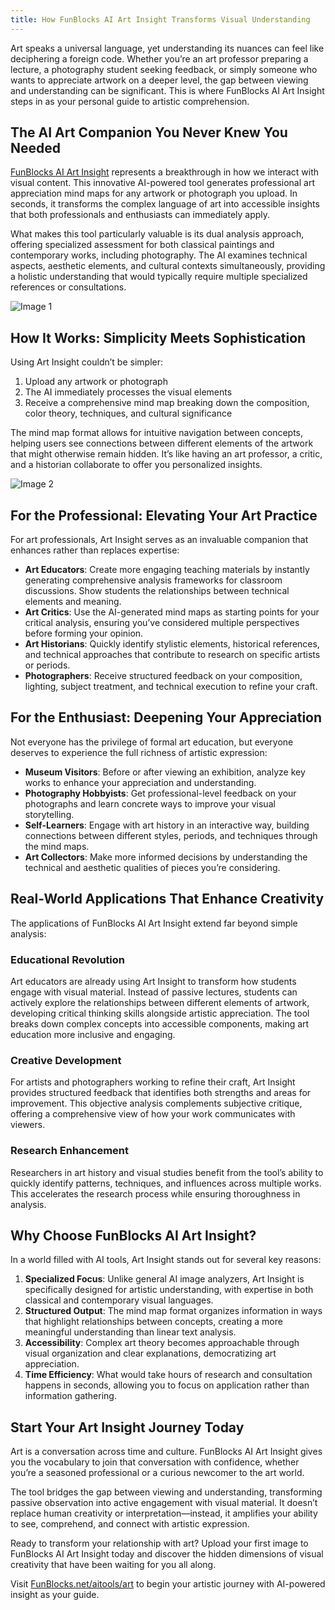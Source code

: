 ```yaml
---
title: How FunBlocks AI Art Insight Transforms Visual Understanding
---
```


Art speaks a universal language, yet understanding its nuances can feel like deciphering a foreign code. Whether you’re an art professor preparing a lecture, a photography student seeking feedback, or simply someone who wants to appreciate artwork on a deeper level, the gap between viewing and understanding can be significant. This is where FunBlocks AI Art Insight steps in as your personal guide to artistic comprehension.

The AI Art Companion You Never Knew You Needed
----------------------------------------------

[FunBlocks AI Art Insight](https://www.funblocks.net/aitools/art) represents a breakthrough in how we interact with visual content. This innovative AI-powered tool generates professional art appreciation mind maps for any artwork or photograph you upload. In seconds, it transforms the complex language of art into accessible insights that both professionals and enthusiasts can immediately apply.

What makes this tool particularly valuable is its dual analysis approach, offering specialized assessment for both classical paintings and contemporary works, including photography. The AI examines technical aspects, aesthetic elements, and cultural contexts simultaneously, providing a holistic understanding that would typically require multiple specialized references or consultations.

![Image 1](/img/uploads/2025/02/Screenshot-2025-02-28-at-5.53.51-PM.png)

How It Works: Simplicity Meets Sophistication
---------------------------------------------

Using Art Insight couldn’t be simpler:

1.  Upload any artwork or photograph
2.  The AI immediately processes the visual elements
3.  Receive a comprehensive mind map breaking down the composition, color theory, techniques, and cultural significance

The mind map format allows for intuitive navigation between concepts, helping users see connections between different elements of the artwork that might otherwise remain hidden. It’s like having an art professor, a critic, and a historian collaborate to offer you personalized insights.

![Image 2](/img/uploads/2025/02/Screenshot-2025-02-28-at-6.04.11-PM.png)

For the Professional: Elevating Your Art Practice
-------------------------------------------------

For art professionals, Art Insight serves as an invaluable companion that enhances rather than replaces expertise:

*   **Art Educators**: Create more engaging teaching materials by instantly generating comprehensive analysis frameworks for classroom discussions. Show students the relationships between technical elements and meaning.
*   **Art Critics**: Use the AI-generated mind maps as starting points for your critical analysis, ensuring you’ve considered multiple perspectives before forming your opinion.
*   **Art Historians**: Quickly identify stylistic elements, historical references, and technical approaches that contribute to research on specific artists or periods.
*   **Photographers**: Receive structured feedback on your composition, lighting, subject treatment, and technical execution to refine your craft.

For the Enthusiast: Deepening Your Appreciation
-----------------------------------------------

Not everyone has the privilege of formal art education, but everyone deserves to experience the full richness of artistic expression:

*   **Museum Visitors**: Before or after viewing an exhibition, analyze key works to enhance your appreciation and understanding.
*   **Photography Hobbyists**: Get professional-level feedback on your photographs and learn concrete ways to improve your visual storytelling.
*   **Self-Learners**: Engage with art history in an interactive way, building connections between different styles, periods, and techniques through the mind maps.
*   **Art Collectors**: Make more informed decisions by understanding the technical and aesthetic qualities of pieces you’re considering.

Real-World Applications That Enhance Creativity
-----------------------------------------------

The applications of FunBlocks AI Art Insight extend far beyond simple analysis:

### Educational Revolution

Art educators are already using Art Insight to transform how students engage with visual material. Instead of passive lectures, students can actively explore the relationships between different elements of artwork, developing critical thinking skills alongside artistic appreciation. The tool breaks down complex concepts into accessible components, making art education more inclusive and engaging.

### Creative Development

For artists and photographers working to refine their craft, Art Insight provides structured feedback that identifies both strengths and areas for improvement. This objective analysis complements subjective critique, offering a comprehensive view of how your work communicates with viewers.

### Research Enhancement

Researchers in art history and visual studies benefit from the tool’s ability to quickly identify patterns, techniques, and influences across multiple works. This accelerates the research process while ensuring thoroughness in analysis.

Why Choose FunBlocks AI Art Insight?
------------------------------------

In a world filled with AI tools, Art Insight stands out for several key reasons:

1.  **Specialized Focus**: Unlike general AI image analyzers, Art Insight is specifically designed for artistic understanding, with expertise in both classical and contemporary visual languages.
2.  **Structured Output**: The mind map format organizes information in ways that highlight relationships between concepts, creating a more meaningful understanding than linear text analysis.
3.  **Accessibility**: Complex art theory becomes approachable through visual organization and clear explanations, democratizing art appreciation.
4.  **Time Efficiency**: What would take hours of research and consultation happens in seconds, allowing you to focus on application rather than information gathering.

Start Your Art Insight Journey Today
------------------------------------

Art is a conversation across time and culture. FunBlocks AI Art Insight gives you the vocabulary to join that conversation with confidence, whether you’re a seasoned professional or a curious newcomer to the art world.

The tool bridges the gap between viewing and understanding, transforming passive observation into active engagement with visual material. It doesn’t replace human creativity or interpretation—instead, it amplifies your ability to see, comprehend, and connect with artistic expression.

Ready to transform your relationship with art? Upload your first image to FunBlocks AI Art Insight today and discover the hidden dimensions of visual creativity that have been waiting for you all along.

Visit [FunBlocks.net/aitools/art](https://www.funblocks.net/aitools/art) to begin your artistic journey with AI-powered insight as your guide.

